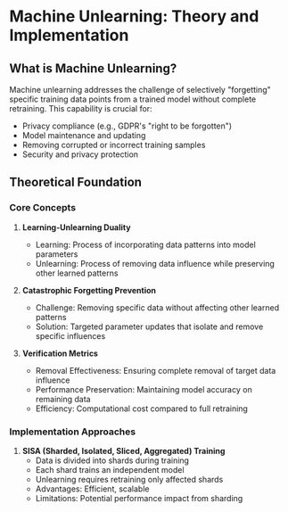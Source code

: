 # Machine Unlearning: Theory and Implementation

## What is Machine Unlearning?

Machine unlearning addresses the challenge of selectively "forgetting" specific training data points from a trained model without complete retraining. This capability is crucial for:
- Privacy compliance (e.g., GDPR's "right to be forgotten")
- Model maintenance and updating
- Removing corrupted or incorrect training samples
- Security and privacy protection

## Theoretical Foundation

### Core Concepts

1. **Learning-Unlearning Duality**
   - Learning: Process of incorporating data patterns into model parameters
   - Unlearning: Process of removing data influence while preserving other learned patterns

2. **Catastrophic Forgetting Prevention**
   - Challenge: Removing specific data without affecting other learned patterns
   - Solution: Targeted parameter updates that isolate and remove specific influences

3. **Verification Metrics**
   - Removal Effectiveness: Ensuring complete removal of target data influence
   - Performance Preservation: Maintaining model accuracy on remaining data
   - Efficiency: Computational cost compared to full retraining

### Implementation Approaches

1. **SISA (Sharded, Isolated, Sliced, Aggregated) Training**
   - Data is divided into shards during training
   - Each shard trains an independent model
   - Unlearning requires retraining only affected shards
   - Advantages: Efficient, scalable
   - Limitations: Potential performance impact from sharding